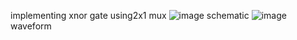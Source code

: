implementing xnor gate using2x1 mux
![image](https://github.com/user-attachments/assets/f7c45c02-2d2f-4c6a-836d-18fd19d47bb7)
schematic
![image](https://github.com/user-attachments/assets/e2eab05c-4bda-4c5f-a10c-86aeac6feea3)
waveform
